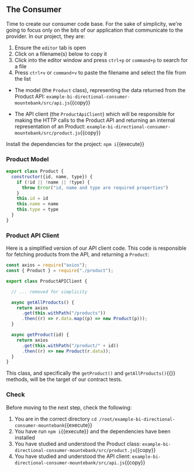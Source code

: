 ## The Consumer

Time to create our consumer code base. For the sake of simplicity, we're going to focus only on the bits of our application that communicate to the provider. In our project, they are:

1. Ensure the `editor` tab is open
2. Click on a filename(s) below to copy it
3. Click into the editor window and press `ctrl+p` or `command+p` to search for a file
4. Press `ctrl+v` or `command+v` to paste the filename and select the file from the list

- The model (the `Product` class), representing the data returned from the Product API: `example-bi-directional-consumer-mountebank/src/api.js`{{copy}}

- The API client (the `ProductApiClient`) which will be responsible for making the HTTP calls to the Product API and returning an internal representation of an Product: `example-bi-directional-consumer-mountebank/src/product.js`{{copy}}

Install the dependencies for the project: `npm i`{{execute}}

### Product Model

```js
export class Product {
  constructor({id, name, type}) {
    if (!id || !name || !type) {
      throw Error("id, name and type are required properties")
    }
    this.id = id
    this.name = name
    this.type = type
  }
}
```

### Product API Client

Here is a simplified version of our API client code. This code is responsible for fetching products from the API, and returning a `Product`:

```js
const axios = require("axios");
const { Product } = require("./product");

export class ProductAPIClient {

  // ... removed for simplicity

  async getAllProducts() {
    return axios
      .get(this.withPath("/products"))
      .then((r) => r.data.map((p) => new Product(p)));
  }

  async getProduct(id) {
    return axios
      .get(this.withPath("/product/" + id))
      .then((r) => new Product(r.data));
  }
}

```

This class, and specifically the `getProduct()` and `getAllProducts()`{{}} methods, will be the target of our contract tests.

### Check

Before moving to the next step, check the following:

1. You are in the correct directory `cd /root/example-bi-directional-consumer-mountebank`{{execute}}
1. You have run `npm i`{{execute}} and the dependencies have been installed
1. You have studied and understood the Product class: `example-bi-directional-consumer-mountebank/src/product.js`{{copy}}
1. You have studied and understood the API client:
   `example-bi-directional-consumer-mountebank/src/api.js`{{copy}}
